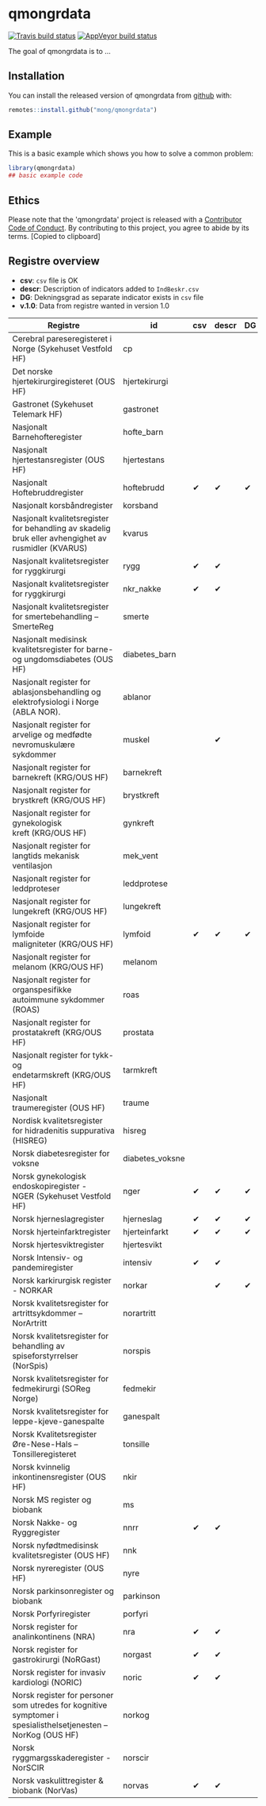 
# qmongrdata

<!-- badges: start -->
[![Travis build status](https://travis-ci.org/mong/qmongrdata.svg?branch=master)](https://travis-ci.org/mong/qmongrdata)
[![AppVeyor build status](https://ci.appveyor.com/api/projects/status/github/mong/qmongrdata?branch=master&svg=true)](https://ci.appveyor.com/project/mong/qmongrdata)
<!-- badges: end -->

The goal of qmongrdata is to ...

## Installation

You can install the released version of qmongrdata from [github](https://github.com/) with:

``` r
remotes::install.github("mong/qmongrdata")
```

## Example

This is a basic example which shows you how to solve a common problem:

``` r
library(qmongrdata)
## basic example code
```
## Ethics
Please note that the 'qmongrdata' project is released with a
  [Contributor Code of Conduct](CODE_OF_CONDUCT.md).
  By contributing to this project, you agree to abide by its terms.
  [Copied to clipboard]

## Registre overview

- **csv**: `csv` file is OK
- **descr**: Description of indicators added to `IndBeskr.csv`
- **DG**: Dekningsgrad as separate indicator exists in `csv` file
- **v.1.0**: Data from registre wanted in version 1.0

| Registre | id | csv | descr | DG | v1.0 |
| --- | --- | ---| --- | --- | --- |
| Cerebral pareseregisteret i Norge (Sykehuset Vestfold HF) | cp |  |  |  | &#10004;
| ​Det norske hjertekirurgiregisteret (OUS HF) | hjertekirurgi |  |  |  | &#10004;
| Gastronet (Sykehuset Telemark HF) | gastronet |
| Nasjonalt Barnehofteregister | hofte_barn |
| Nasjonalt hjertestansregister (OUS HF) | hjertestans | |  |  | &#10004;
| Nasjonalt Hoftebruddregister | hoftebrudd | &#10004; | &#10004; | &#10004; | &#10004;
| Nasjonalt korsbåndregister | korsband | | | | &#10004;
| Nasjonalt kvalitetsregister for behandling av skadelig bruk eller avhengighet av rusmidler (KVARUS) | kvarus |
| Nasjonalt kvalitetsregister for ryggkirurgi | rygg | &#10004; | &#10004; | | &#10004;
| Nasjonalt kvalitetsregister for ryggkirurgi | nkr_nakke | &#10004; | &#10004; | | &#10004;
| Nasjonalt kvalitetsregister for smertebehandling – SmerteReg | smerte |
| Nasjonalt medisinsk kvalitetsregister for barne- og ungdomsdiabetes (OUS HF) | diabetes_barn | | | | &#10004;
| Nasjonalt register for ablasjonsbehandling og elektrofysiologi i Norge (ABLA NOR). | ablanor | | | | &#10004;
| Nasjonalt register for arvelige og medfødte nevromuskulære sykdommer | muskel |  | &#10004; |
| Nasjonalt register for barnekreft (KRG/OUS HF)  | barnekreft | | | | &#10004;
| Nasjonalt register for brystkreft (KRG/OUS HF)  | brystkreft | | | | &#10004;
| Nasjonalt register for gynekologisk kreft (KRG/OUS HF)  | gynkreft | | | | &#10004;
| Nasjonalt register for langtids mekanisk ventilasjon | mek_vent |
| Nasjonalt register for leddproteser | leddprotese | | | | &#10004;
| Nasjonalt register for lungekreft (KRG/OUS HF)  | lungekreft | | | | &#10004;
| Nasjonalt register for lymfoide maligniteter (KRG/OUS HF)  | lymfoid | &#10004; | &#10004; | &#10004; | &#10004;
| Nasjonalt register for melanom (KRG/OUS HF)  | melanom | | | | &#10004;
| Nasjonalt register for organspesifikke autoimmune sykdommer (ROAS) | roas |
| Nasjonalt register for prostatakreft (KRG/OUS HF)  | prostata | | | | &#10004;
| Nasjonalt register for tykk- og endetarmskreft (KRG/OUS HF)  | tarmkreft | | | | &#10004;
| Nasjonalt traumeregister (OUS HF) | traume | | | | &#10004;
| Nordisk kvalitetsregister for hidradenitis suppurativa (HISREG) | hisreg |
| Norsk diabetesregister for voksne | diabetes_voksne | | | | &#10004;
| Norsk gynekologisk endoskopiregister - NGER (Sykehuset Vestfold HF) | nger | &#10004; | &#10004; | &#10004; |
| Norsk hjerneslagregister | hjerneslag | &#10004; | &#10004; | &#10004; | &#10004;
| Norsk hjerteinfarktregister  | hjerteinfarkt | &#10004; | &#10004; | &#10004; | &#10004;
| Norsk hjertesviktregister | hjertesvikt | | | | &#10004;
| Norsk Intensiv- og pandemiregister | intensiv | &#10004; | &#10004; | | &#10004;
| Norsk karkirurgisk register - NORKAR | norkar |  | &#10004; | &#10004; | | &#10004;
| Norsk kvalitetsregister for artrittsykdommer – NorArtritt | norartritt | | | | &#10004;
| Norsk kvalitetsregister for behandling av spiseforstyrrelser (NorSpis) | norspis |
| Norsk kvalitetsregister for fedmekirurgi (SOReg Norge) | fedmekir | | | | &#10004;
| Norsk kvalitetsregister for leppe-kjeve-ganespalte | ganespalt |
| Norsk Kvalitetsregister Øre-Nese-Hals – Tonsilleregisteret | tonsille | | | | &#10004;
| Norsk kvinnelig inkontinensregister (OUS HF) | nkir |
| Norsk MS register og biobank | ms | | | | &#10004;
| Norsk Nakke- og Ryggregister | nnrr | &#10004; | &#10004; |
| Norsk nyfødtmedisinsk kvalitetsregister (OUS HF) | nnk |
| Norsk nyreregister (OUS HF) | nyre | | | | &#10004;
| Norsk parkinsonregister og biobank | parkinson |
| Norsk Porfyriregister | porfyri |
| Norsk register for analinkontinens (NRA) | nra | &#10004; | &#10004; |
| Norsk register for gastrokirurgi (NoRGast) | norgast | &#10004; | &#10004; | 
| Norsk register for invasiv kardiologi (NORIC) | noric | &#10004; | &#10004; | | &#10004;
| Norsk register for personer som utredes for kognitive symptomer i spesialisthelsetjenesten – NorKog (OUS HF) | norkog |
| Norsk ryggmargsskaderegister - NorSCIR  | norscir |  | | | &#10004;
| Norsk vaskulittregister & biobank (NorVas) | norvas | &#10004; | &#10004; |

